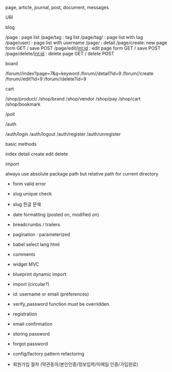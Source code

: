 page, article, journal, post, document, messages



URI

blog

/page : page list
/page/tag : tag list
/page/tag/<slug> : page list with tag
/page/user/<username> : page list with username
/page/<slug> : detail
/page/create: new page form GET / save POST
/page/edit/<int:id> : edit page form GET / save POST
/page/delete/<int:id> : delete page GET / delete POST

board

/forum/<name>/index?page=7&q=keyword
/forum/<name>/detail?id=9
/forum/<name>/create
/forum/<name>/edit?id=9
/forum/<name>/delete?id=9

cart

/shop/product/<slug>
/shop/brand
/shop/vendor
/shop/pay
/shop/cart
/shop/bookmark

/poll

/auth

/auth/login
/auth/logout
/auth/register
/auth/unregister


basic methods

index
detail
create
edit
delete

import

always use absolute package path but relative path for current directory


- form valid error
- slug unique check
- slug 한글 문제
- date formatting (posted on, modified on)
- breadcrumbs / trailers
- pagination : parameterized
- babel select lang html

- comments
- widget MVC
- blueprint dynamic import
- import (circular?)


- id: username or email (preferences)
- verify_password function must be overridden.

- registration
- email confirmation
- storing password
- forgot password

- config/factory pattern refactoring
- 회원가입 절차 (약관동의/본인인증/정보입력/이메일 인증/가입완료)
